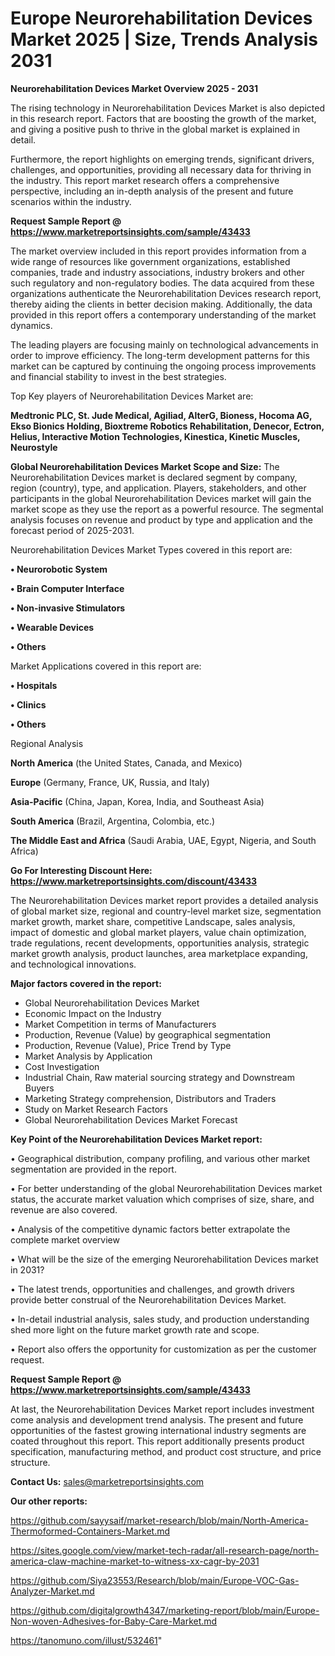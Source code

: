 # Europe Neurorehabilitation Devices Market 2025 | Size, Trends Analysis 2031

<Strong> Neurorehabilitation Devices Market Overview 2025 - 2031</strong>

The rising technology in Neurorehabilitation Devices Market is also depicted in this research report. Factors that are boosting the growth of the market, and giving a positive push to thrive in the global market is explained in detail.

Furthermore, the report highlights on emerging trends, significant drivers, challenges, and opportunities, providing all necessary data for thriving in the industry. This report market research offers a comprehensive perspective, including an in-depth analysis of the present and future scenarios within the industry.

<strong>Request Sample Report @ <a href=https://www.marketreportsinsights.com/sample/43433>https://www.marketreportsinsights.com/sample/43433</a></strong>

The market overview included in this report provides information from a wide range of resources like government organizations, established companies, trade and industry associations, industry brokers and other such regulatory and non-regulatory bodies. The data acquired from these organizations authenticate the Neurorehabilitation Devices research report, thereby aiding the clients in better decision making. Additionally, the data provided in this report offers a contemporary understanding of the market dynamics.

The leading players are focusing mainly on technological advancements in order to improve efficiency. The long-term development patterns for this market can be captured by continuing the ongoing process improvements and financial stability to invest in the best strategies.

Top Key players of Neurorehabilitation Devices Market are:

<strong>Medtronic PLC, St. Jude Medical, Agiliad, AlterG, Bioness, Hocoma AG, Ekso Bionics Holding, Bioxtreme Robotics Rehabilitation, Denecor, Ectron, Helius, Interactive Motion Technologies, Kinestica, Kinetic Muscles, Neurostyle</strong>

<strong><b>Global Neurorehabilitation Devices Market Scope and Size:</b></strong>
The Neurorehabilitation Devices market is declared segment by company, region (country), type, and application. Players, stakeholders, and other participants in the global Neurorehabilitation Devices market will gain the market scope as they use the report as a powerful resource. The segmental analysis focuses on revenue and product by type and application and the forecast period of 2025-2031.

Neurorehabilitation Devices Market Types covered in this report are:

<strong>•  Neurorobotic System

•  Brain Computer Interface

•  Non-invasive Stimulators

•  Wearable Devices

•  Others</strong>

Market Applications covered in this report are:

<strong>•  Hospitals

•  Clinics

•  Others</strong> 

Regional Analysis

<strong>North America</strong> (the United States, Canada, and Mexico)

<strong>Europe</strong> (Germany, France, UK, Russia, and Italy)

<strong>Asia-Pacific</strong> (China, Japan, Korea, India, and Southeast Asia)

<strong>South America</strong> (Brazil, Argentina, Colombia, etc.)

<strong>The Middle East and Africa</strong> (Saudi Arabia, UAE, Egypt, Nigeria, and South Africa)

<strong>Go For Interesting Discount Here: <a href=https://www.marketreportsinsights.com/discount/43433>https://www.marketreportsinsights.com/discount/43433</a></strong>

The Neurorehabilitation Devices market report provides a detailed analysis of global market size, regional and country-level market size, segmentation market growth, market share, competitive Landscape, sales analysis, impact of domestic and global market players, value chain optimization, trade regulations, recent developments, opportunities analysis, strategic market growth analysis, product launches, area marketplace expanding, and technological innovations.

<strong><b>Major factors covered in the report:</b></strong>
<ul>
  <li>Global Neurorehabilitation Devices Market </li>
  <li>Economic Impact on the Industry</li>
  <li>Market Competition in terms of Manufacturers</li>
  <li>Production, Revenue (Value) by geographical segmentation</li>
  <li>Production, Revenue (Value), Price Trend by Type</li>
  <li>Market Analysis by Application</li>
  <li>Cost Investigation</li>
  <li>Industrial Chain, Raw material sourcing strategy and Downstream Buyers</li>
  <li>Marketing Strategy comprehension, Distributors and Traders</li>
  <li>Study on Market Research Factors</li>
  <li>Global Neurorehabilitation Devices Market Forecast</li>
</ul>

<strong><b>Key Point of the Neurorehabilitation Devices Market report:</b></strong>

• Geographical distribution, company profiling, and various other market segmentation are provided in the report.

• For better understanding of the global Neurorehabilitation Devices market status, the accurate market valuation which comprises of size, share, and revenue are also covered.

• Analysis of the competitive dynamic factors better extrapolate the complete market overview

• What will be the size of the emerging Neurorehabilitation Devices market in 2031?

• The latest trends, opportunities and challenges, and growth drivers provide better construal of the Neurorehabilitation Devices Market.

• In-detail industrial analysis, sales study, and production understanding shed more light on the future market growth rate and scope.

• Report also offers the opportunity for customization as per the customer request.

<strong>Request Sample Report @ <a href=https://www.marketreportsinsights.com/sample/43433>https://www.marketreportsinsights.com/sample/43433</a></strong>

At last, the Neurorehabilitation Devices Market report includes investment come analysis and development trend analysis. The present and future opportunities of the fastest growing international industry segments are coated throughout this report. This report additionally presents product specification, manufacturing method, and product cost structure, and price structure.

<strong>Contact Us:</strong>
sales@marketreportsinsights.com

<strong>Our other reports:</strong>

<a href=https://github.com/sayysaif/market-research/blob/main/North-America-Thermoformed-Containers-Market.md>https://github.com/sayysaif/market-research/blob/main/North-America-Thermoformed-Containers-Market.md</a>

<a href=https://sites.google.com/view/market-tech-radar/all-research-page/north-america-claw-machine-market-to-witness-xx-cagr-by-2031>https://sites.google.com/view/market-tech-radar/all-research-page/north-america-claw-machine-market-to-witness-xx-cagr-by-2031</a>

<a href=https://github.com/Siya23553/Research/blob/main/Europe-VOC-Gas-Analyzer-Market.md>https://github.com/Siya23553/Research/blob/main/Europe-VOC-Gas-Analyzer-Market.md</a>

<a href=https://github.com/digitalgrowth4347/marketing-report/blob/main/Europe-Non-woven-Adhesives-for-Baby-Care-Market.md>https://github.com/digitalgrowth4347/marketing-report/blob/main/Europe-Non-woven-Adhesives-for-Baby-Care-Market.md</a>

<a href=https://tanomuno.com/illust/532461>https://tanomuno.com/illust/532461</a>"
